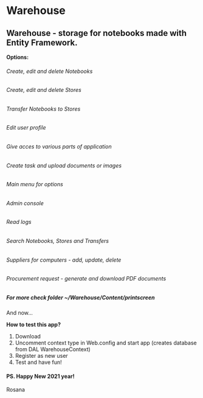 # Warehouse
## Warehouse - storage for notebooks made with Entity Framework.

**Options:**

###### Create, edit and delete Notebooks

###### Create, edit and delete Stores

###### Transfer Notebooks to Stores

###### Edit user profile

###### Give acces to various parts of application

###### Create task and upload documents or images

###### Main menu for options

###### Admin console

###### Read logs

###### Search Notebooks, Stores and Transfers

###### Suppliers for computers - add, update, delete

###### Procurement request - generate and download PDF documents

##### For more check folder ~/Warehouse/Content/printscreen

And now...

**How to test this app?**

1. Download
2. Uncomment context type in Web.config and start app (creates database from DAL WarehouseContext)
3. Register as new user
4. Test and have fun!

#### PS. Happy New 2021 year!

Rosana
